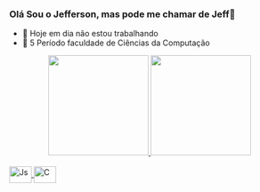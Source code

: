 ### Olá Sou o Jefferson, mas pode me chamar de Jeff👋

- 🔭 Hoje em dia não estou trabalhando
- 🌱 5 Período faculdade de Ciências da Computação
<div align="center">
  <a href="https://github.com/JeffSSouza">
  <img height="180em" src="https://github-readme-stats.vercel.app/api?username=JeffSSouza&show_icons=true&theme=synthwave&include_all_commits=true&count_private=true"/>
  <img height="180em" src="https://github-readme-stats.vercel.app/api/top-langs/?username=JeffSSouza&layout=compact&langs_count=7&theme=synthwave"/>
</div>
<div style="display: inline_block"><br>
  <img align="center" alt="Js" height="30" width="40" src="https://cdn.jsdelivr.net/gh/devicons/devicon/icons/javascript/javascript-original.svg" />
  <img align="center" alt="C" height="30" width="40" src="https://cdn.jsdelivr.net/gh/devicons/devicon/icons/c/c-original.svg" >
  
</div>

##
 

